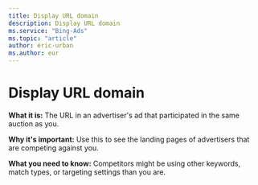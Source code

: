 ```yaml
---
title: Display URL domain
description: Display URL domain
ms.service: "Bing-Ads"
ms.topic: "article"
author: eric-urban
ms.author: eur
---
```


# Display URL domain

**What it is:**     The URL in an advertiser's ad that participated in the same auction as you.

**Why it's important:**     Use this to see the landing pages of advertisers that are competing against you.

**What you need to know:**     Competitors might be using other keywords, match types, or targeting settings than you are.



